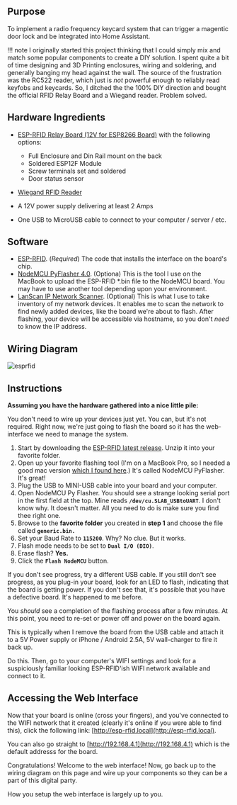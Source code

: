 ## **Purpose**

To implement a radio frequency keycard system that can trigger a magentic door lock and be integrated into Home Assistant.

!!! note
    I originally started this project thinking that I could simply mix and match some popular components to create a DIY solution. I spent quite a bit of time designing and 3D Printing enclosures, wiring and soldering, and generally banging my head against the wall.  The source of the frustration was the RC522 reader, which just is _not_ powerful enough to reliably read keyfobs and keycards.  So, I ditched the the 100% DIY direction and bought the official RFID Relay Board and a Wiegand reader.  Problem solved.

## **Hardware Ingredients**

* [ESP-RFID Relay Board (12V for ESP8266 Board)](https://www.tindie.com/products/nardev/esp-rfid-relay-board-12v-for-esp8266-board/) with the following options:
    * Full Enclosure and Din Rail mount on the back
    * Soldered ESP12F Module
    * Screw terminals set and soldered
    * Door status sensor

* [Wiegand RFID Reader](https://www.amazon.com/gp/product/B01LWRQMN5/ref=ppx_yo_dt_b_asin_title_o00_s00?ie=UTF8&psc=1)

* A 12V power supply delivering at least 2 Amps
* One USB to MicroUSB cable to connect to your computer / server / etc.

## **Software**

* [ESP-RFID](https://github.com/esprfid/esp-rfid). (_Required_)  The code that installs the interface on the board's chip.
* [NodeMCU PyFlasher 4.0](https://github.com/marcelstoer/nodemcu-pyflasher).  (Optiona) This is the tool I use on the MacBook to upload the ESP-RFID *.bin file to the NodeMCU board.  You may have to use another tool depending upon your environment.
* [LanScan IP Network Scanner](https://apps.apple.com/us/app/lanscan/id472226235?mt=12). (Optional) This is what I use to take inventory of my network devices.  It enables me to scan the network to find newly added devices, like the board we're about to flash.  After flashing, your device will be accessible via hostname, so you don't _need_ to know the IP address.

## **Wiring Diagram**

![esprfid](/images/esprfid.png)

## **Instructions**

**Assuming you have the hardware gathered into a nice little pile:**

You don't need to wire up your devices just yet.  You can, but it's not required.  Right now, we're just going to flash the board so it has the web-interface we need to manage the system.

1. Start by downloading the [ESP-RFID latest release](https://github.com/esprfid/esp-rfid/releases).  Unzip it into your favorite folder.
2. Open up your favorite flashing tool (I'm on a MacBook Pro, so I needed a good mac version [which I found here](https://github.com/marcelstoer/nodemcu-pyflasher).)  It's called NodeMCU PyFlasher.  It's great!
3. Plug the USB to MINI-USB cable into your board and your computer.
4. Open NodeMCU Py Flasher.  You should see a strange looking serial port in the first field at the top.  Mine reads **`/dev/cu.SLAB_USBtoUART`**.  I don't know why.  It doesn't matter.  All you need to do is make sure you find thee right one.
5. Browse to the **favorite folder** you created in **step 1** and choose the file called **`generic.bin.`**
6. Set your Baud Rate to **`115200`**.  Why?  No clue.  But it works.
7. Flash mode needs to be set to **`Dual I/O (DIO)`**.
8. Erase flash?  **Yes.**
9. Click the **`Flash NodeMCU`** button.

If you don't see progress, try a different USB cable.  If you still don't see progress, as you plug-in your board, look for an LED to flash, indicating that the board is getting power.  If you don't see that, it's possible that you have a defective board.  It's happened to me before.

You _should_ see a completion of the flashing process after a few minutes.  At this point, you need to re-set or power off and power on the board again.  

This is typically when I remove the board from the USB cable and attach it to a 5V Power supply or iPhone / Android 2.5A, 5V wall-charger to fire it back up.

Do this.  Then, go to your computer's WIFI settings and look for a suspiciously familiar looking ESP-RFID'ish WIFI network available and connect to it.

## **Accessing the Web Interface**

Now that your board is online (cross your fingers), and you've connected to the WIFI network that it created (clearly it's online if you were able to find this), click the following link: [http://esp-rfid.local](http://esp-rfid.local).

You can also go straight to [http://192.168.4.1](http://192.168.4.1) which is the default addresss for the board.

Congratulations!  Welcome to the web interface!  Now, go back up to the wiring diagram on this page and wire up your components so they can be a part of this digital party.

How you setup the web interface is largely up to you.
